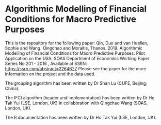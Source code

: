 # Algorithmic Modelling of Financial Conditions for Macro Predictive Purposes
This is the repository for the following paper:
Qin, Duo and van Huellen, Sophie and Wang, Qingchao and Moraitis, Thanos. 2018. Algorithmic Modelling of Financial Conditions for Macro Predictive Purposes: Pilot Application on the USA. SOAS Department of Economics Working Paper Series No 201 - 2016 , Available at SSRN: https://ssrn.com/abstract=3264627
Please see the paper for the more information on the project and the data used. 

The grouping algorithm has been written by Dr Shan Lu (CUFE, Beijing, China). 

The IFCI algorithm (header and implementation) has been written by Dr Ho Tak Yui (LSE, London, UK) in collaboration with Qingchao Wang (SOAS, London, UK).

The R documentation has been written by Dr Ho Tak Yui (LSE, London, UK).
